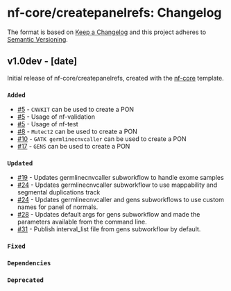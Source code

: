 # nf-core/createpanelrefs: Changelog

The format is based on [Keep a Changelog](https://keepachangelog.com/en/1.0.0/)
and this project adheres to [Semantic Versioning](https://semver.org/spec/v2.0.0.html).

## v1.0dev - [date]

Initial release of nf-core/createpanelrefs, created with the [nf-core](https://nf-co.re/) template.

### `Added`

- [#5](https://github.com/nf-core/createpanelrefs/pull/5) - `CNVKIT` can be used to create a PON
- [#5](https://github.com/nf-core/createpanelrefs/pull/5) - Usage of nf-validation
- [#5](https://github.com/nf-core/createpanelrefs/pull/5) - Usage of nf-test
- [#8](https://github.com/nf-core/createpanelrefs/pull/8) - `Mutect2` can be used to create a PON
- [#10](https://github.com/nf-core/createpanelrefs/pull/10) - `GATK germlinecnvcaller` can be used to create a PON
- [#17](https://github.com/nf-core/createpanelrefs/pull/17) - `GENS` can be used to create a PON

### `Updated`

- [#19](https://github.com/nf-core/createpanelrefs/pull/19) - Updates germlinecnvcaller subworkflow to handle exome samples
- [#24](https://github.com/nf-core/createpanelrefs/pull/24) - Updates germlinecnvcaller subworkflow to use mappability and segmental duplications track
- [#24](https://github.com/nf-core/createpanelrefs/pull/24) - Updates germlinecnvcaller and gens subworkflows to use custom names for panel of normals.
- [#28](https://github.com/nf-core/createpanelrefs/pull/28) - Updates default args for gens subworkflow and made the parameters available from the command line.
- [#31](https://github.com/nf-core/createpanelrefs/pull/31) - Publish interval_list file from gens subworkflow by default.

### `Fixed`

### `Dependencies`

### `Deprecated`
